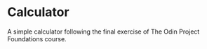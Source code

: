 # Calculator

A simple calculator following the final exercise of The Odin Project Foundations course.
